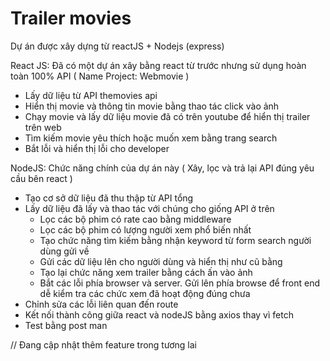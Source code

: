 # Trailer movies
Dự án được xây dựng từ reactJS + Nodejs (express)

React JS: Đã có một dự án xây bằng react từ trước nhưng sử dụng hoàn toàn 100% API ( Name Project: Webmovie )
- Lấy dữ liệu từ API themovies api
- Hiển thị movie và thông tin movie bằng thao tác click vào ảnh
- Chạy movie và lấy dữ liệu movie đã có trên youtube để hiển thị trailer trên web
- Tìm kiếm movie yêu thích hoặc muốn xem bằng trang search
- Bắt lỗi và hiển thị lỗi cho developer

NodeJS: Chức năng chính của dự án này ( Xây, lọc và trả lại API đúng yêu cầu bên react )
- Tạo cơ sở dữ liệu đã thu thập từ API tổng
- Lấy dữ liệu đã lấy và thao tác với chúng cho giống API ở trên 
  + Lọc các bộ phim có rate cao bằng middleware
  + Lọc các bộ phim có lượng người xem phổ biến nhất
  + Tạo chức năng tìm kiếm bằng nhận keyword từ form search người dùng gửi về
  + Gửi các dữ liệu lên cho người dùng và hiển thị như cũ bằng
  + Tạo lại chức năng xem trailer bằng cách ấn vào ảnh
  + Bắt các lỗi phía browser và server. Gửi lên phía browse để front end dễ kiểm tra các chức xem đã hoạt động đúng chưa
- Chỉnh sửa các lỗi liên quan đến route
- Kết nối thành công giữa react và nodeJS bằng axios thay vì fetch
- Test bằng post man

// Đang cập nhật thêm feature trong tương lai
